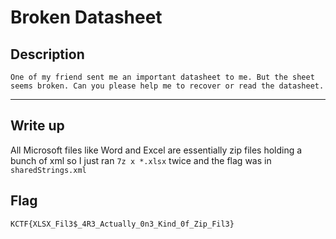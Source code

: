 # Broken Datasheet

## Description
```
One of my friend sent me an important datasheet to me. But the sheet seems broken. Can you please help me to recover or read the datasheet.
```

<hr>

## Write up
All Microsoft files like Word and Excel are essentially zip files holding a bunch of xml so I just ran ```7z x *.xlsx``` twice and the flag was in ```sharedStrings.xml```

## Flag
```
KCTF{XLSX_Fil3$_4R3_Actually_0n3_Kind_0f_Zip_Fil3}


